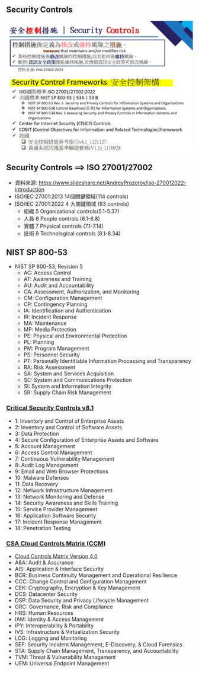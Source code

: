 ## Security Controls

![SecurityControls](SecurityControls.png)

## Security Controls ==> ISO 27001/27002
- 資料來源: https://www.slideshare.net/AndreyProzorov/iso-270012022-introduction
- ISO/IEC 27001:2013  14個關鍵領域(114 controls)
- ISO/IEC 27001:2022  4 大關鍵領域 (93 controls)
  - 組織  5 Organizational controls(5.1-5.37)
  - 人員  6 People controls  (6.1-6.8)
  - 實體  7 Physical controls (7.1-7.14)
  - 技術  8 Technological controls (8.1-8.34)

## NIST SP 800-53
- NIST SP 800-53, Revision 5
  - AC: Access Control
  - AT: Awareness and Training
  - AU: Audit and Accountability
  - CA: Assessment, Authorization, and Monitoring
  - CM: Configuration Management
  - CP: Contingency Planning
  - IA: Identification and Authentication
  - IR: Incident Response
  - MA: Maintenance
  - MP: Media Protection
  - PE: Physical and Environmental Protection
  - PL: Planning
  - PM: Program Management
  - PS: Personnel Security
  - PT: Personally Identifiable Information Processing and Transparency
  - RA: Risk Assessment
  - SA: System and Services Acquisition
  - SC: System and Communications Protection
  - SI: System and Information Integrity
  - SR: Supply Chain Risk Management
### [Critical Security Controls v8.1]() 
- 1: Inventory and Control of Enterprise Assets
- 2: Inventory and Control of Software Assets
- 3: Data Protection
- 4: Secure Configuration of Enterprise Assets and Software
- 5: Account Management
- 6: Access Control Management
- 7: Continuous Vulnerability Management
- 8: Audit Log Management
- 9: Email and Web Browser Protections
- 10: Malware Defenses
- 11: Data Recovery
- 12: Network Infrastructure Management
- 13: Network Monitoring and Defense
- 14: Security Awareness and Skills Training
- 15: Service Provider Management
- 16: Application Software Security
- 17: Incident Response Management
- 18: Penetration Testing

### [CSA Cloud Controls Matrix (CCM)](https://cloudsecurityalliance.org/research/cloud-controls-matrix) 
- [Cloud Controls Matrix Version 4.0](https://csf.tools/reference/cloud-controls-matrix/v4-0/)
- A&A: Audit & Assurance
- AIS: Application & Interface Security
- BCR: Business Continuity Management and Operational Resilience
- CCC: Change Control and Configuration Management
- CEK: Cryptography, Encryption & Key Management
- DCS: Datacenter Security
- DSP: Data Security and Privacy Lifecycle Management
- GRC: Governance, Risk and Compliance
- HRS: Human Resources
- IAM: Identity & Access Management
- IPY: Interoperability & Portability
- IVS: Infrastructure & Virtualization Security
- LOG: Logging and Monitoring
- SEF: Security Incident Management, E-Discovery, & Cloud Forensics
- STA: Supply Chain Management, Transparency, and Accountability
- TVM: Threat & Vulnerability Management
- UEM: Universal Endpoint Management
